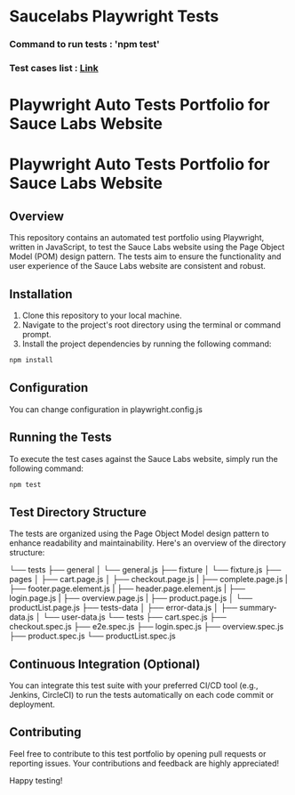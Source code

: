 # Saucelabs Playwright Tests

### Command to run tests : 'npm test'

### Test cases list : [Link](https://docs.google.com/spreadsheets/d/1vs6KSUmPfyK0fu7_9oqWkiXgbCE1V9HeJe7JC3Cjuiw/edit?usp=sharing)

# Playwright Auto Tests Portfolio for Sauce Labs Website

# Playwright Auto Tests Portfolio for Sauce Labs Website

## Overview

This repository contains an automated test portfolio using Playwright, written in JavaScript, to test the Sauce Labs website using the Page Object Model (POM) design pattern. The tests aim to ensure the functionality and user experience of the Sauce Labs website are consistent and robust.

## Installation

1. Clone this repository to your local machine.
2. Navigate to the project's root directory using the terminal or command prompt.
3. Install the project dependencies by running the following command:

```bash
npm install
```

## Configuration

You can change configuration in playwright.config.js

## Running the Tests

To execute the test cases against the Sauce Labs website, simply run the following command:

```bash
npm test
```

## Test Directory Structure

The tests are organized using the Page Object Model design pattern to enhance readability and maintainability. Here's an overview of the directory structure:

└── tests
    ├── general
    │   └── general.js
    ├── fixture
    │   └── fixture.js
    ├── pages
    │   ├── cart.page.js
    │   ├── checkout.page.js
    |   ├── complete.page.js
    |   ├── footer.page.element.js
    |   ├── header.page.element.js
    |   ├── login.page.js
    |   ├── overview.page.js
    |   ├── product.page.js
    │   └── productList.page.js
    ├── tests-data
    │   ├── error-data.js
    │   ├── summary-data.js
    │   └── user-data.js
    └── tests
        ├── cart.spec.js
        ├── checkout.spec.js
        ├── e2e.spec.js
        ├── login.spec.js
        ├── overview.spec.js
        ├── product.spec.js
        └── productList.spec.js

## Continuous Integration (Optional)

You can integrate this test suite with your preferred CI/CD tool (e.g., Jenkins, CircleCI) to run the tests automatically on each code commit or deployment.

## Contributing

Feel free to contribute to this test portfolio by opening pull requests or reporting issues. Your contributions and feedback are highly appreciated!

Happy testing!